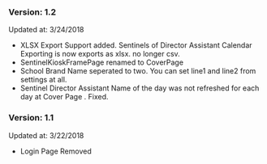 ﻿### Version: 1.2 
Updated at: 3/24/2018
- XLSX Export Support added. Sentinels of Director Assistant Calendar Exporting is now exports as xlsx. no longer csv.
- SentinelKioskFramePage renamed to CoverPage
- School Brand Name seperated to two. You can set line1 and line2 from settings at all.
- Sentinel Director Assistant Name of the day was not refreshed for each day at Cover Page . Fixed.

### Version: 1.1 
Updated at: 3/22/2018
- Login Page Removed